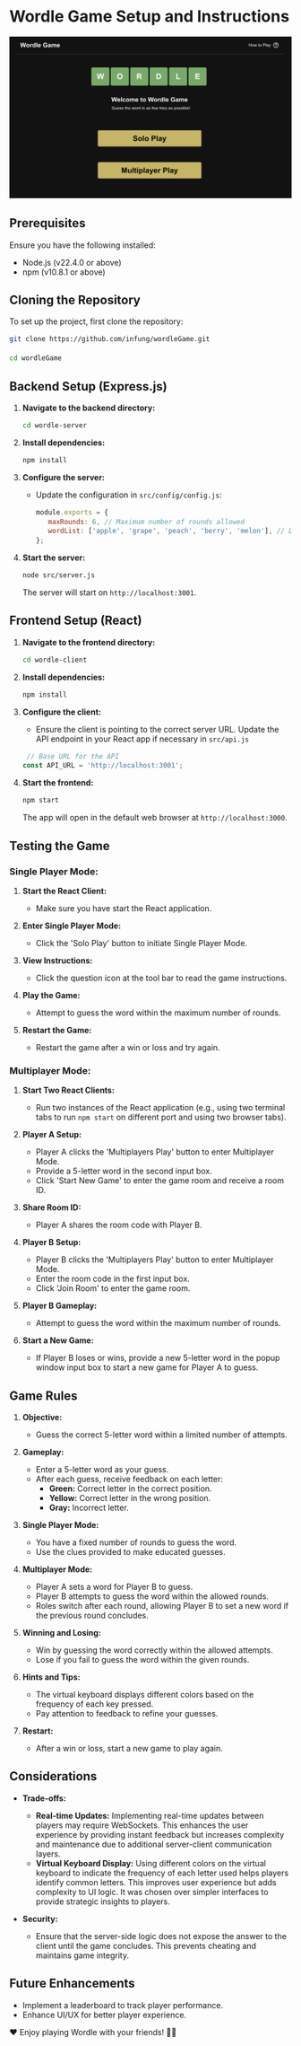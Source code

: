 # Wordle Game Setup and Instructions

![Landing Page](./demo.png)

## Prerequisites

Ensure you have the following installed:

- Node.js (v22.4.0 or above)
- npm (v10.8.1 or above)

## Cloning the Repository

To set up the project, first clone the repository:

```bash
git clone https://github.com/infung/wordleGame.git

cd wordleGame
```

## Backend Setup (Express.js)

1. **Navigate to the backend directory:**

   ```bash
   cd wordle-server
   ```

2. **Install dependencies:**

   ```bash
   npm install
   ```

3. **Configure the server:**

   - Update the configuration in `src/config/config.js`:

     ```javascript
     module.exports = {
        maxRounds: 6, // Maximum number of rounds allowed
        wordList: ['apple', 'grape', 'peach', 'berry', 'melon'], // List of possible answers
     };
     ```

4. **Start the server:**

   ```bash
   node src/server.js
   ```

   The server will start on `http://localhost:3001`.


## Frontend Setup (React)

1. **Navigate to the frontend directory:**

   ```bash
   cd wordle-client
   ```

2. **Install dependencies:**

   ```bash
   npm install
   ```

3. **Configure the client:**

   - Ensure the client is pointing to the correct server URL. Update the API endpoint in your React app if necessary in `src/api.js`

    ```javascript
     // Base URL for the API
    const API_URL = 'http://localhost:3001';
     ```

4. **Start the frontend:**

   ```bash
   npm start
   ```

   The app will open in the default web browser at `http://localhost:3000`.

## Testing the Game

### Single Player Mode:
1. **Start the React Client:**
   - Make sure you have start the React application.

2. **Enter Single Player Mode:**
   - Click the 'Solo Play' button to initiate Single Player Mode.

3. **View Instructions:**
   - Click the question icon at the tool bar to read the game instructions.

4. **Play the Game:**
   - Attempt to guess the word within the maximum number of rounds.

5. **Restart the Game:**
   - Restart the game after a win or loss and try again.

### Multiplayer Mode:

1. **Start Two React Clients:**
   - Run two instances of the React application (e.g., using two terminal tabs to run `npm start` on different port and using two browser tabs).

2. **Player A Setup:**
   - Player A clicks the 'Multiplayers Play' button to enter Multiplayer Mode.
   - Provide a 5-letter word in the second input box.
   - Click 'Start New Game' to enter the game room and receive a room ID.

3. **Share Room ID:**
   - Player A shares the room code with Player B.

4. **Player B Setup:**
   - Player B clicks the 'Multiplayers Play' button to enter Multiplayer Mode.
   - Enter the room code in the first input box.
   - Click 'Join Room' to enter the game room.

5. **Player B Gameplay:**
   - Attempt to guess the word within the maximum number of rounds.

6. **Start a New Game:**
   - If Player B loses or wins, provide a new 5-letter word in the popup window input box to start a new game for Player A to guess.


## Game Rules

1. **Objective:**
   - Guess the correct 5-letter word within a limited number of attempts.

2. **Gameplay:**
   - Enter a 5-letter word as your guess.
   - After each guess, receive feedback on each letter:
     - **Green:** Correct letter in the correct position.
     - **Yellow:** Correct letter in the wrong position.
     - **Gray:** Incorrect letter.

3. **Single Player Mode:**
   - You have a fixed number of rounds to guess the word.
   - Use the clues provided to make educated guesses.

4. **Multiplayer Mode:**
   - Player A sets a word for Player B to guess.
   - Player B attempts to guess the word within the allowed rounds.
   - Roles switch after each round, allowing Player B to set a new word if the previous round concludes.

5. **Winning and Losing:**
   - Win by guessing the word correctly within the allowed attempts.
   - Lose if you fail to guess the word within the given rounds.

6. **Hints and Tips:**
   - The virtual keyboard displays different colors based on the frequency of each key pressed.
   - Pay attention to feedback to refine your guesses.

7. **Restart:**
   - After a win or loss, start a new game to play again.


## Considerations

- **Trade-offs:**
  - **Real-time Updates:** Implementing real-time updates between players may require WebSockets. This enhances the user experience by providing instant feedback but increases complexity and maintenance due to additional server-client communication layers.
  - **Virtual Keyboard Display:** Using different colors on the virtual keyboard to indicate the frequency of each letter used helps players identify common letters. This improves user experience but adds complexity to UI logic. It was chosen over simpler interfaces to provide strategic insights to players.

- **Security:**
  - Ensure that the server-side logic does not expose the answer to the client until the game concludes. This prevents cheating and maintains game integrity.

## Future Enhancements

- Implement a leaderboard to track player performance.
- Enhance UI/UX for better player experience.

❤ Enjoy playing Wordle with your friends! 🤩🤩